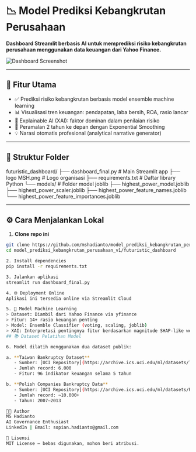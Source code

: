# 📉 Model Prediksi Kebangkrutan Perusahaan

**Dashboard Streamlit berbasis AI untuk memprediksi risiko kebangkrutan perusahaan menggunakan data keuangan dari Yahoo Finance.**

![Dashboard Screenshot](https://user-images.githubusercontent.com/your-image-placeholder.png) <!-- (Opsional jika ada preview UI) -->

---

## 🚀 Fitur Utama

- ✅ Prediksi risiko kebangkrutan berbasis model ensemble machine learning
- 📊 Visualisasi tren keuangan: pendapatan, laba bersih, ROA, rasio lancar
- 🧠 Explainable AI (XAI): faktor dominan dalam penilaian risiko
- 🔮 Peramalan 2 tahun ke depan dengan Exponential Smoothing
- 💡 Narasi otomatis profesional (analytical narrative generator)

---

## 📁 Struktur Folder

futuristic_dashboard/
├── dashboard_final.py # Main Streamlit app
├── logo MSH.png # Logo organisasi
├── requirements.txt # Daftar library Python
└── models/ # Folder model joblib
├── highest_power_model.joblib
├── highest_power_scaler.joblib
├── highest_power_feature_names.joblib
└── highest_power_feature_importances.joblib

---

## ⚙️ Cara Menjalankan Lokal

1. **Clone repo ini**
```bash
git clone https://github.com/mshadianto/model_prediksi_kebangkrutan_perusahaan_v1.git
cd model_prediksi_kebangkrutan_perusahaan_v1/futuristic_dashboard

2. Install dependencies
pip install -r requirements.txt

3. Jalankan aplikasi
streamlit run dashboard_final.py

4. 🌐 Deployment Online
Aplikasi ini tersedia online via Streamlit Cloud

5. 🧠 Model Machine Learning
> Dataset: Diambil dari Yahoo Finance via yfinance
> Fitur: 14+ rasio keuangan penting
> Model: Ensemble Classifier (voting, scaling, joblib)
> XAI: Interpretasi pentingnya fitur berdasarkan magnitude SHAP-like weights
## 📚 Dataset Pelatihan Model

6. Model dilatih menggunakan dua dataset publik:

a. **Taiwan Bankruptcy Dataset**  
   - Sumber: [UCI Repository](https://archive.ics.uci.edu/ml/datasets/Taiwan+Bankruptcy+Prediction)
   - Jumlah record: 6.000
   - Fitur: 96 indikator keuangan selama 5 tahun

b. **Polish Companies Bankruptcy Data**  
   - Sumber: [UCI Repository](https://archive.ics.uci.edu/ml/datasets/Polish+companies+bankruptcy+data)
   - Jumlah record: ~10.000+
   - Tahun: 2007–2013

👨‍💻 Author
MS Hadianto
AI Governance Enthusiast
LinkedIn | Email: sopian.hadianto@gmail.com

📜 Lisensi
MIT License – bebas digunakan, mohon beri atribusi.
